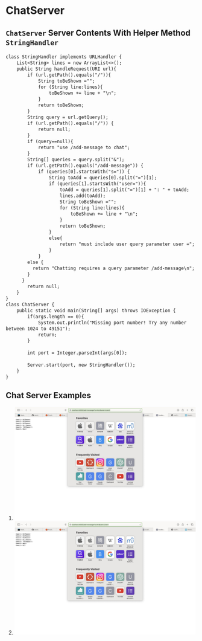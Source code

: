 # ChatServer 

## `ChatServer` Server Contents With Helper Method `StringHandler`

```
class StringHandler implements URLHandler {
    List<String> lines = new ArrayList<>();
    public String handleRequest(URI url){
        if (url.getPath().equals("/")){
            String toBeShown ="";
            for (String line:lines){
                toBeShown += line + "\n";
            }
            return toBeShown;
        }
        String query = url.getQuery();
        if (url.getPath().equals("/")) {
            return null;
        }
        if (query==null){
            return "use /add-message to chat";
        }
        String[] queries = query.split("&");
        if (url.getPath().equals("/add-message")) {
            if (queries[0].startsWith("s=")) {
                String toAdd = queries[0].split("=")[1];
                if (queries[1].startsWith("user=")){
                    toAdd = queries[1].split("=")[1] + ": " + toAdd;
                    lines.add(toAdd);
                    String toBeShown ="";
                    for (String line:lines){
                        toBeShown += line + "\n";
                    }
                    return toBeShown;
                }
                else{
                    return "must include user query parameter user =";
                }
            }
        else {
          return "Chatting requires a query parameter /add-message\n";
        }
      }
        return null;
    }
}
class ChatServer {
    public static void main(String[] args) throws IOException {
        if(args.length == 0){
            System.out.println("Missing port number! Try any number between 1024 to 49151");
            return;
        }

        int port = Integer.parseInt(args[0]);

        Server.start(port, new StringHandler());
    }
}
```

## Chat Server Examples
1. ![Chat Server Example 1](https://github.com/jdxiaUCSD/cse15L-lab-reports/blob/main/Image%202.jpg)
2. ![Chat Server Example 2](https://github.com/jdxiaUCSD/cse15L-lab-reports/blob/main/Image1.jpg)
